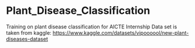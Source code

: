 # Plant_Disease_Classification
Training on plant disease classification for AICTE Internship
Data set is taken from kaggle:
https://www.kaggle.com/datasets/vipoooool/new-plant-diseases-dataset

